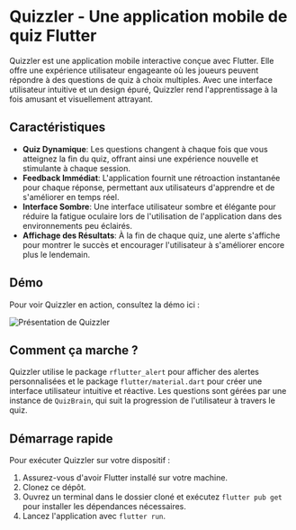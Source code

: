 # Quizzler - Une application mobile de quiz Flutter

Quizzler est une application mobile interactive conçue avec Flutter. Elle offre une expérience utilisateur engageante où les joueurs peuvent répondre à des questions de quiz à choix multiples. Avec une interface utilisateur intuitive et un design épuré, Quizzler rend l'apprentissage à la fois amusant et visuellement attrayant.

## Caractéristiques

- **Quiz Dynamique**: Les questions changent à chaque fois que vous atteignez la fin du quiz, offrant ainsi une expérience nouvelle et stimulante à chaque session.
- **Feedback Immédiat**: L'application fournit une rétroaction instantanée pour chaque réponse, permettant aux utilisateurs d'apprendre et de s'améliorer en temps réel.
- **Interface Sombre**: Une interface utilisateur sombre et élégante pour réduire la fatigue oculaire lors de l'utilisation de l'application dans des environnements peu éclairés.
- **Affichage des Résultats**: À la fin de chaque quiz, une alerte s'affiche pour montrer le succès et encourager l'utilisateur à s'améliorer encore plus le lendemain.

## Démo

Pour voir Quizzler en action, consultez la démo ici :

![Présentation de Quizzler](images/presentation.gif)

## Comment ça marche ?

Quizzler utilise le package `rflutter_alert` pour afficher des alertes personnalisées et le package `flutter/material.dart` pour créer une interface utilisateur intuitive et réactive. Les questions sont gérées par une instance de `QuizBrain`, qui suit la progression de l'utilisateur à travers le quiz.

## Démarrage rapide

Pour exécuter Quizzler sur votre dispositif :

1. Assurez-vous d'avoir Flutter installé sur votre machine.
2. Clonez ce dépôt.
3. Ouvrez un terminal dans le dossier cloné et exécutez `flutter pub get` pour installer les dépendances nécessaires.
4. Lancez l'application avec `flutter run`.


